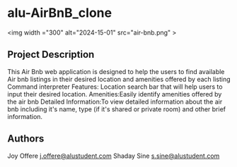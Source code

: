 # alu-AirBnB_clone
<img width \="300" alt="2024-15-01" src="air-bnb.png" >

## Project Description

This Air Bnb web application is designed to help the users to find available Air bnb listings in their desired location and amenities offered by each listing 
Command interpreter Features:
Location search bar that will help users to input their desired location.
Amenities:Easily identify amenities offered by the air bnb
Detailed Information:To view detailed information about the air bnb including it's name, type (if it's shared or private room) and other brief information. 


## Authors
Joy Offere <j.offere@alustudent.com>
Shaday Sine <s.sine@alustudent.com>

